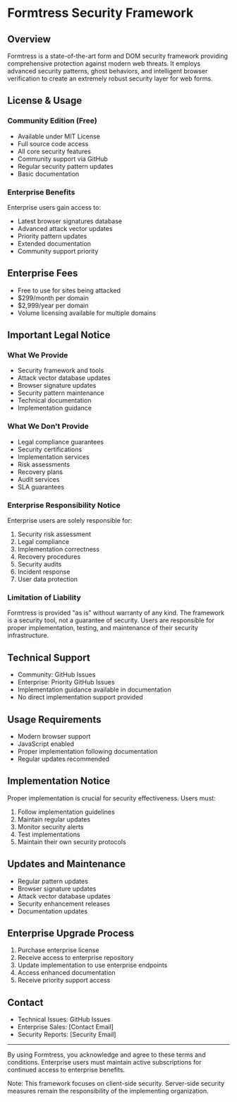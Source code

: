 # Formtress Security Framework

## Overview
Formtress is a state-of-the-art form and DOM security framework providing comprehensive protection against modern web threats. It employs advanced security patterns, ghost behaviors, and intelligent browser verification to create an extremely robust security layer for web forms.

## License & Usage

### Community Edition (Free)
- Available under MIT License
- Full source code access
- All core security features
- Community support via GitHub
- Regular security pattern updates
- Basic documentation

### Enterprise Benefits
Enterprise users gain access to:
- Latest browser signatures database
- Advanced attack vector updates
- Priority pattern updates
- Extended documentation
- Community support priority

## Enterprise Fees
- Free to use for sites being attacked
- $299/month per domain
- $2,999/year per domain
- Volume licensing available for multiple domains

## Important Legal Notice

### What We Provide
- Security framework and tools
- Attack vector database updates
- Browser signature updates
- Security pattern maintenance
- Technical documentation
- Implementation guidance

### What We Don't Provide
- Legal compliance guarantees
- Security certifications
- Implementation services
- Risk assessments
- Recovery plans
- Audit services
- SLA guarantees

### Enterprise Responsibility Notice
Enterprise users are solely responsible for:
1. Security risk assessment
2. Legal compliance
3. Implementation correctness
4. Recovery procedures
5. Security audits
6. Incident response
7. User data protection

### Limitation of Liability
Formtress is provided "as is" without warranty of any kind. The framework is a security tool, not a guarantee of security. Users are responsible for proper implementation, testing, and maintenance of their security infrastructure.

## Technical Support
- Community: GitHub Issues
- Enterprise: Priority GitHub Issues
- Implementation guidance available in documentation
- No direct implementation support provided

## Usage Requirements
- Modern browser support
- JavaScript enabled
- Proper implementation following documentation
- Regular updates recommended

## Implementation Notice
Proper implementation is crucial for security effectiveness. Users must:
1. Follow implementation guidelines
2. Maintain regular updates
3. Monitor security alerts
4. Test implementations
5. Maintain their own security protocols

## Updates and Maintenance
- Regular pattern updates
- Browser signature updates
- Attack vector database updates
- Security enhancement releases
- Documentation updates

## Enterprise Upgrade Process
1. Purchase enterprise license
2. Receive access to enterprise repository
3. Update implementation to use enterprise endpoints
4. Access enhanced documentation
5. Receive priority support access

## Contact
- Technical Issues: GitHub Issues
- Enterprise Sales: [Contact Email]
- Security Reports: [Security Email]

---

By using Formtress, you acknowledge and agree to these terms and conditions. Enterprise users must maintain active subscriptions for continued access to enterprise benefits.

Note: This framework focuses on client-side security. Server-side security measures remain the responsibility of the implementing organization.